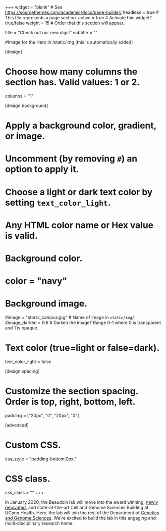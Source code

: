 +++
widget = "blank"  # See https://sourcethemes.com/academic/docs/page-builder/
headless = true  # This file represents a page section.
active = true  # Activate this widget? true/false
weight = 15 # Order that this section will appear.

title = "Check out our new digs!"
subtitle = ""

#Image for the Hero in /static/img (this is automatically added)

[design]
  # Choose how many columns the section has. Valid values: 1 or 2.
  columns = "1"

[design.background]
  # Apply a background color, gradient, or image.
  #   Uncomment (by removing `#`) an option to apply it.
  #   Choose a light or dark text color by setting `text_color_light`.
  #   Any HTML color name or Hex value is valid.

  # Background color.
  # color = "navy"



  # Background image.
  #image = "storrs_campus.jpg"  # Name of image in `static/img/`.
  #image_darken = 0.6  # Darken the image? Range 0-1 where 0 is transparent and 1 is opaque.

  # Text color (true=light or false=dark).
  text_color_light = false

[design.spacing]
  # Customize the section spacing. Order is top, right, bottom, left.
  padding = ["20px", "0", "20px", "0"]

[advanced]
 # Custom CSS.
 css_style = "padding-bottom:0px;"

 # CSS class.
 css_class = ""
+++

In January 2020, the Beaudoin lab will move into the award winning, [newly renovated](https://www.goodyclancy.com/projects/cell-and-genome-sciences-building-renovation-addition-2/), and state-of-the-art Cell and Genome Sciences Building at UConn Health. Here, the lab will join the rest of the Department of [Genetics and Genome Sciences](https://health.uconn.edu/genetics/). We're excited to build the lab in this engaging and multi-disciplinary research home.
